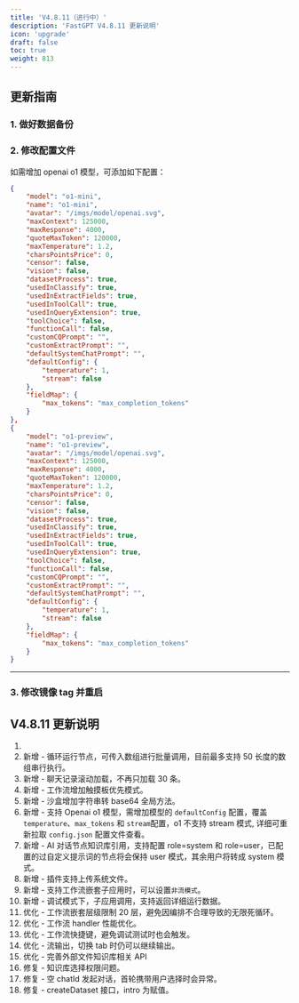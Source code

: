 ```yaml
---
title: 'V4.8.11（进行中）'
description: 'FastGPT V4.8.11 更新说明'
icon: 'upgrade'
draft: false
toc: true
weight: 813
---
```


## 更新指南

### 1. 做好数据备份

### 2. 修改配置文件

如需增加 openai o1 模型，可添加如下配置：

```json
{
    "model": "o1-mini",
    "name": "o1-mini",
    "avatar": "/imgs/model/openai.svg",
    "maxContext": 125000,
    "maxResponse": 4000,
    "quoteMaxToken": 120000,
    "maxTemperature": 1.2,
    "charsPointsPrice": 0,
    "censor": false,
    "vision": false,
    "datasetProcess": true,
    "usedInClassify": true,
    "usedInExtractFields": true,
    "usedInToolCall": true,
    "usedInQueryExtension": true,
    "toolChoice": false,
    "functionCall": false,
    "customCQPrompt": "",
    "customExtractPrompt": "",
    "defaultSystemChatPrompt": "",
    "defaultConfig": {
        "temperature": 1,
        "stream": false
    },
    "fieldMap": {
        "max_tokens": "max_completion_tokens"
    }
},
{
    "model": "o1-preview",
    "name": "o1-preview",
    "avatar": "/imgs/model/openai.svg",
    "maxContext": 125000,
    "maxResponse": 4000,
    "quoteMaxToken": 120000,
    "maxTemperature": 1.2,
    "charsPointsPrice": 0,
    "censor": false,
    "vision": false,
    "datasetProcess": true,
    "usedInClassify": true,
    "usedInExtractFields": true,
    "usedInToolCall": true,
    "usedInQueryExtension": true,
    "toolChoice": false,
    "functionCall": false,
    "customCQPrompt": "",
    "customExtractPrompt": "",
    "defaultSystemChatPrompt": "",
    "defaultConfig": {
        "temperature": 1,
        "stream": false
    },
    "fieldMap": {
        "max_tokens": "max_completion_tokens"
    }
}
```

-------

### 3. 修改镜像 tag 并重启



## V4.8.11 更新说明

1. 
2. 新增 - 循环运行节点，可传入数组进行批量调用，目前最多支持 50 长度的数组串行执行。
3. 新增 - 聊天记录滚动加载，不再只加载 30 条。
4. 新增 - 工作流增加触摸板优先模式。
5. 新增 - 沙盒增加字符串转 base64 全局方法。
6. 新增 - 支持 Openai o1 模型，需增加模型的 `defaultConfig` 配置，覆盖 `temperature`、`max_tokens` 和 `stream`配置，o1 不支持 stream 模式, 详细可重新拉取 `config.json` 配置文件查看。
7. 新增 - AI 对话节点知识库引用，支持配置 role=system 和 role=user，已配置的过自定义提示词的节点将会保持 user 模式，其余用户将转成 system 模式。
8. 新增 - 插件支持上传系统文件。
9. 新增 - 支持工作流嵌套子应用时，可以设置`非流模式`。
10. 新增 - 调试模式下，子应用调用，支持返回详细运行数据。
11. 优化 - 工作流嵌套层级限制 20 层，避免因编排不合理导致的无限死循环。
12. 优化 - 工作流 handler 性能优化。
13. 优化 - 工作流快捷键，避免调试测试时也会触发。
14. 优化 - 流输出，切换 tab 时仍可以继续输出。
15. 优化 - 完善外部文件知识库相关 API
16. 修复 - 知识库选择权限问题。
17. 修复 - 空 chatId 发起对话，首轮携带用户选择时会异常。
18. 修复 - createDataset 接口，intro 为赋值。
